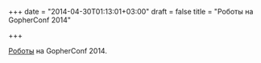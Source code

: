 +++
date = "2014-04-30T01:13:01+03:00"
draft = false
title = "Роботы на GopherConf 2014"

+++

<p><a href="http://gobot.io/blog/2014/04/29/taking-the-stage-at-gophercon/">Роботы</a> на GopherConf 2014.</p>

